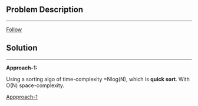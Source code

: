 ## Problem Description
-----------

[Follow](https://practice.geeksforgeeks.org/problems/k-largest-elements4206/1/?category[]=Arrays&category[]=Arrays&difficulty[]=1&page=1&query=category[]Arraysdifficulty[]1page1category[]Arrays#)

## Solution
------

**Approach-1:**

Using a sorting algo of time-complexity =Nlog(N), which is **quick sort**.
With O(N) space-complexity.

[Appproach-1](sol.py)